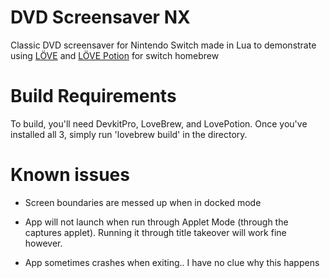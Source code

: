 
# DVD Screensaver NX    

Classic DVD screensaver for Nintendo Switch made in Lua to demonstrate using [LÖVE](https://github.com/love2d/love) and [LÖVE Potion](https://github.com/lovebrew/lovepotion) for switch homebrew

# Build Requirements

To build, you'll need DevkitPro, LoveBrew, and LovePotion. Once you've installed all 3, simply run 'lovebrew build' in the directory.

# Known issues

- Screen boundaries are messed up when in docked mode

- App will not launch when run through Applet Mode (through the captures applet). Running it through title takeover will work fine however.

- App sometimes crashes when exiting.. I have no clue why this happens
